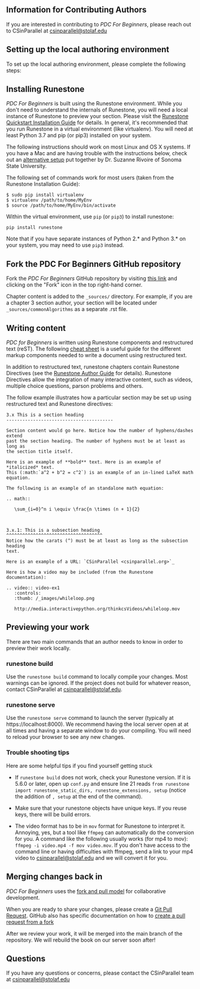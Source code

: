 ## Information for Contributing Authors

If you are interested in contributing to *PDC For Beginners*, please 
reach out to CSinParallel at csinparallel@stolaf.edu

## Setting up the local authoring environment
To set up the local authoring environment, please complete the following steps:

## Installing Runestone

*PDC For Beginners* is built using the Runestone environment. While you don't 
need to understand the internals of Runestone, you will need a local instance 
of Runestone to preview your section. Please visit the [Runestone Quickstart 
Installation Guide](https://pypi.org/project/runestone/) for details. In 
general, it's recommended that you run Runestone in a virtual environment 
(like virtualenv). You will need at least Python 3.7 and pip (or pip3) 
installed on your system.

The following instructions should work on most Linux and OS X systems. If you 
have a Mac and are having trouble with the instructions below, check out 
an [alternative setup](mac_installation.md) put together by Dr. Suzanne Rivoire 
of Sonoma State University.

The following set of commands work for most users (taken from the Runestone 
Installation Guide): 

```
$ sudo pip install virtualenv
$ virtualenv /path/to/home/MyEnv
$ source /path/to/home/MyEnv/bin/activate
```

Within the virtual environment, use `pip` (or `pip3`) to install runestone:

```
pip install runestone
```

Note that if you have separate instances of Python 2.* and Python 3.* on your
system, you may need to use `pip3` instead. 

## Fork the PDC For Beginners GitHub repository

Fork the *PDC For Beginners* GitHub repository by visiting 
[this link](https://github.com/csinparallel/intro-parallel-book) and 
clicking on the "Fork" icon in the top right-hand corner. 

Chapter content is added to the `_sources/` directory. For example, if you are 
a chapter 3 section author, your section will be located under 
`_sources/commonAlgorithms` as a separate .rst file.

## Writing content

*PDC for Beginners* is written using Runestone components and restructured 
text (reST). The following [cheat sheet](http://openalea.gforge.inria.fr/doc/openalea/doc/_build/html/source/sphinx/rest_syntax.html)
is a useful guide for the different markup components needed to write a document 
using restructured text.

In addition to restructured text, runestone chapters contain Runestone 
Directives (see the 
[Runestone Author Guide](https://runestone.academy/runestone/static/authorguide/index.html) 
for details). Runestone Directives allow the integration of many interactive 
content, such as videos, multiple choice questions, parson problems and others. 


The follow example illustrates how a particular section may be set up using 
restructured text and Runestone directives:

```
3.x This is a section heading
----------------------------------------

Section content would go here. Notice how the number of hyphens/dashes extend 
past the section heading. The number of hyphens must be at least as long as 
the section title itself.

Here is an example of **bold** text. Here is an example of *italicized* text. 
This (:math:`a^2 + b^2 = c^2`) is an example of an in-lined LaTeX math equation.

The following is an example of an standalone math equation:

.. math::
   
   \sum_{i=0}^n i \equiv \frac{n \times (n + 1}{2}



3.x.1: This is a subsection heading
^^^^^^^^^^^^^^^^^^^^^^^^^^^^^^^^^^^^
Notice how the carats (^) must be at least as long as the subsection heading 
text. 

Here is an example of a URL: `CSinParallel <csinparallel.org>`_

Here is how a video may be included (from the Runestone documentation):

.. video:: video-ex1
   :controls:
   :thumb: /_images/whileloop.png

   http://media.interactivepython.org/thinkcsVideos/whileloop.mov

```

## Previewing your work

There are two main commands that an author needs to know in order to preview 
their work locally. 

### runestone build

Use the `runestone build` command to locally compile your changes. Most 
warnings can be ignored. If the project does not build for whatever reason, 
contact CSinParallel at csinparallel@stolaf.edu. 

### runestone serve

Use the `runestone serve` command to launch the server (typically at 
https://localhost:8000). We recommend having the local server open at at all 
times and having a separate window to do your compiling. You will need to 
reload your browser to see any new changes.

### Trouble shooting tips

Here are some helpful tips if you find yourself getting stuck

* If `runestone build` does not work, check your Runestone version. If it 
  is 5.6.0 or later, open up `conf.py` and ensure line 21 reads
  `from runestone import runestone_static_dirs, runestone_extensions, setup`
  (notice the addition of `, setup` at the end of the command). 


* Make sure that your runestone objects have unique keys. If you reuse keys, 
  there will be build errors. 

* The video format has to be in `mov` format for Runestone to interpret it. 
  Annoying, yes, but a tool like `ffmpeg` can automatically do the conversion 
  for you. A command like the following usually works (for mp4 to mov):
  `ffmpeg -i video.mp4 -f mov video.mov`. If you don't have access to the 
  command line or having difficulties with ffmpeg, send a link to your mp4 
  video to csinparallel@stolaf.edu and we will convert it for you. 

## Merging changes back in

*PDC For Beginners* uses the [fork and pull model](https://docs.github.com/en/github/collaborating-with-issues-and-pull-requests/creating-a-pull-request)
for collaborative development. 

When you are ready to share your changes, please create a
[Git Pull Request](https://docs.github.com/en/github/collaborating-with-issues-and-pull-requests/creating-a-pull-request). 
GitHub also has specific documentation on how to [create a pull request from 
a fork](https://docs.github.com/en/github/collaborating-with-issues-and-pull-requests/creating-a-pull-request-from-a-fork)

After we review your work, it will be merged into the main branch of the 
repository. We will rebuild the book on our server soon after!


## Questions

If you have any questions or concerns, please contact the CSinParallel team at 
csinparallel@stolaf.edu


